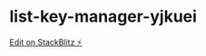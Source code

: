 # list-key-manager-yjkuei

[Edit on StackBlitz ⚡️](https://stackblitz.com/edit/list-key-manager-yjkuei)